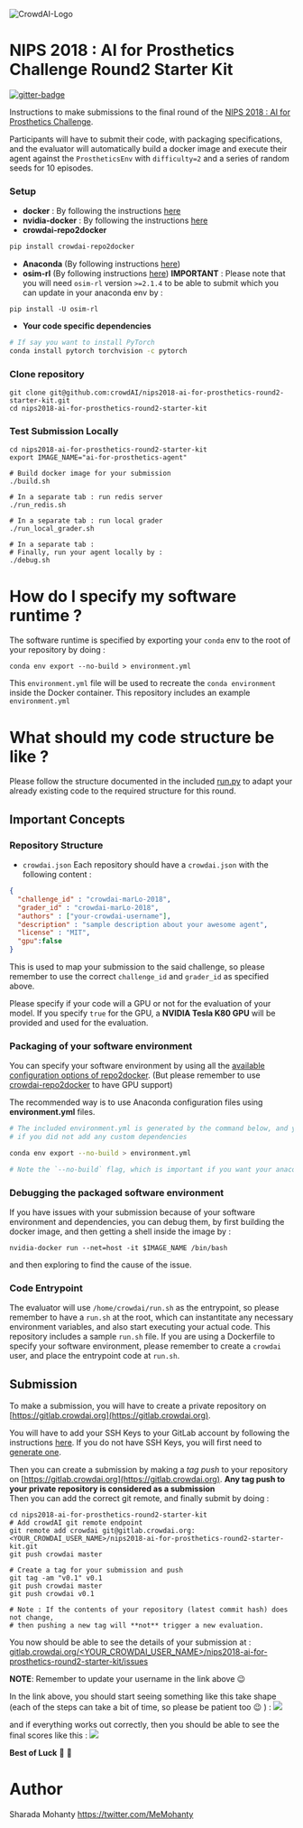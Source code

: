 ![CrowdAI-Logo](https://github.com/crowdAI/crowdai/raw/master/app/assets/images/misc/crowdai-logo-smile.svg?sanitize=true)
# NIPS 2018 : AI for Prosthetics Challenge Round2 Starter Kit
[![gitter-badge](https://badges.gitter.im/crowdAI/NIPS-Learning-To-Run-Challenge.png)](https://gitter.im/crowdAI/NIPS-Learning-To-Run-Challenge)   

Instructions to make submissions to the final round of the [NIPS 2018 : AI for  Prosthetics Challenge](https://www.crowdai.org/challenges/nips-2018-ai-for-prosthetics-challenge).

Participants will have to submit their code, with packaging specifications, and the evaluator will automatically build a docker image and execute their agent against the `ProstheticsEnv` with `difficulty=2` and a series of random seeds for 10 episodes.

### Setup
* **docker** : By following the instructions [here](https://docs.docker.com/install/linux/docker-ce/ubuntu/)
* **nvidia-docker** : By following the instructions [here](https://github.com/nvidia/nvidia-docker/wiki/Installation-(version-2.0))
* **crowdai-repo2docker**
```sh
pip install crowdai-repo2docker
```
* **Anaconda** (By following instructions [here](https://www.anaconda.com/download)) 
* **osim-rl** (By following instructions [here](http://github.com/stanfordnmbl/osim-rl/))
**IMPORTANT** : Please note that you will need `osim-rl` version `>=2.1.4` to be able to submit which you can update in your anaconda env by :
```
pip install -U osim-rl
```
* **Your code specific dependencies**
```sh
# If say you want to install PyTorch
conda install pytorch torchvision -c pytorch
```

### Clone repository 
```
git clone git@github.com:crowdAI/nips2018-ai-for-prosthetics-round2-starter-kit.git
cd nips2018-ai-for-prosthetics-round2-starter-kit
```

### Test Submission Locally
```
cd nips2018-ai-for-prosthetics-round2-starter-kit
export IMAGE_NAME="ai-for-prosthetics-agent"

# Build docker image for your submission
./build.sh

# In a separate tab : run redis server 
./run_redis.sh 

# In a separate tab : run local grader 
./run_local_grader.sh

# In a separate tab :
# Finally, run your agent locally by :
./debug.sh
```

# How do I specify my software runtime ?
The software runtime is specified by exporting your `conda` env to the root 
of your repository by doing : 
```
conda env export --no-build > environment.yml
```
This `environment.yml` file will be used to recreate the `conda environment` inside the Docker container.
This repository includes an example `environment.yml`

# What should my code structure be like ?

Please follow the structure documented in the included [run.py](https://github.com/crowdAI/nips2018-ai-for-prosthetics-round2-starter-kit/blob/master/run.py) to adapt 
your already existing code to the required structure for this round.

## Important Concepts

### Repository Structure
* `crowdai.json`
  Each repository should have a `crowdai.json` with the following content : 
```json
{
  "challenge_id" : "crowdai-marLo-2018",
  "grader_id" : "crowdai-marLo-2018",
  "authors" : ["your-crowdai-username"],
  "description" : "sample description about your awesome agent",
  "license" : "MIT",
  "gpu":false
}
```
This is used to map your submission to the said challenge, so please remember to use the correct `challenge_id` and `grader_id` as specified above.

Please specify if your code will a GPU or not for the evaluation of your model. If you specify `true` for the GPU, a **NVIDIA Tesla K80 GPU** will be provided and used for the evaluation.

### Packaging of your software environment
You can specify your software environment by using all the [available configuration options of repo2docker](https://repo2docker.readthedocs.io/en/latest/config_files.html). (But please remember to use [crowdai-repo2docker](https://pypi.org/project/crowdai-repo2docker/) to have GPU support)   

The recommended way is to use Anaconda configuration files using **environment.yml** files.

```sh 
# The included environment.yml is generated by the command below, and you do not need to run it again 
# if you did not add any custom dependencies

conda env export --no-build > environment.yml

# Note the `--no-build` flag, which is important if you want your anaconda env to be replicable across all 
```

### Debugging the packaged software environment

If you have issues with your submission because of your software environment and dependencies, you can debug them, by first building the docker image, and then getting a shell inside the image by : 
```
nvidia-docker run --net=host -it $IMAGE_NAME /bin/bash 
```
and then exploring to find the cause of the issue.

### Code Entrypoint
The evaluator will use `/home/crowdai/run.sh` as the entrypoint, so please remember to have a `run.sh` at the root, which can instantitate any necessary environment variables, and also start executing your actual code. This repository includes a sample `run.sh` file.
If you are using a Dockerfile to specify your software environment, please remember to create a `crowdai` user, and place the entrypoint code at `run.sh`.

## Submission 
To make a submission, you will have to create a private repository on [https://gitlab.crowdai.org](https://gitlab.crowdai.org).

You will have to add your SSH Keys to your GitLab account by following the instructions [here](https://docs.gitlab.com/ee/gitlab-basics/create-your-ssh-keys.html).
If you do not have SSH Keys, you will first need to [generate one](https://docs.gitlab.com/ee/ssh/README.html#generating-a-new-ssh-key-pair).

Then you can create a submission by making a *tag push* to your repository on [https://gitlab.crowdai.org](https://gitlab.crowdai.org). **Any tag push to your private repository is considered as a submission**   
Then you can add the correct git remote, and finally submit by doing : 

```
cd nips2018-ai-for-prosthetics-round2-starter-kit
# Add crowdAI git remote endpoint
git remote add crowdai git@gitlab.crowdai.org:<YOUR_CROWDAI_USER_NAME>/nips2018-ai-for-prosthetics-round2-starter-kit.git
git push crowdai master

# Create a tag for your submission and push
git tag -am "v0.1" v0.1
git push crowdai master
git push crowdai v0.1

# Note : If the contents of your repository (latest commit hash) does not change, 
# then pushing a new tag will **not** trigger a new evaluation.
```
You now should be able to see the details of your submission at : 
[gitlab.crowdai.org/<YOUR_CROWDAI_USER_NAME>/nips2018-ai-for-prosthetics-round2-starter-kit/issues](gitlab.crowdai.org/<YOUR_CROWDAI_USER_NAME>/nips2018-ai-for-prosthetics-round2-starter-kit/issues)

**NOTE**: Remember to update your username in the link above :wink:

In the link above, you should start seeing something like this take shape (each of the steps can take a bit of time, so please be patient too :wink: ) : 
![](https://i.imgur.com/Kc7M8zH.png)

and if everything works out correctly, then you should be able to see the final scores like this : 
![](https://i.imgur.com/9RT2jFi.png)

**Best of Luck** :tada: :tada:


# Author 
Sharada Mohanty <https://twitter.com/MeMohanty>
